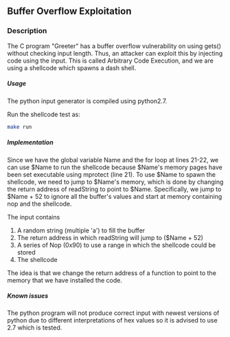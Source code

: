 ## Buffer Overflow Exploitation

### Description

The C program "Greeter" has a buffer overflow vulnerability on using gets() 
without checking input length. Thus, an attacker can exploit this by injecting
code using the input. This is called Arbitrary Code Execution, and we are using
a shellcode which spawns a dash shell.

##### Usage
The python input generator is compiled using python2.7.

Run the shellcode test as:
```bash
make run
``` 

##### Implementation 

Since we have the global variable Name and the for loop at lines 21-22, 
we can use $Name to run the shellcode because $Name's memory pages 
have been set executable using mprotect (line 21). To use $Name to spawn
the shellcode, we need to jump to $Name's memory, which is done by 
changing the return address of readString to point to $Name. Specifically,
we jump to $Name + 52 to ignore all the buffer's values and start at memory 
containing nop and the shellcode.

The input contains 
1. A random string (multiple 'a') to fill the buffer
2. The return address in which readString will jump to ($Name + 52)
3. A series of Nop (0x90) to use a range in which the shellcode could be stored
4. The shellcode

The idea is that we change the return address of a function to point to 
the memory that we have installed the code.

##### Known issues

The python program will not produce correct input with newest versions of python 
due to different interpretations of hex values so it is advised to use 2.7 which is tested.
